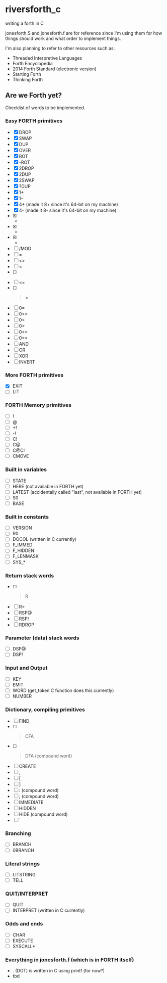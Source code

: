 # riversforth_c
writing a forth in C

jonesforth.S and jonesforth.f are for reference since I'm using them for how things should work and what order to implement things.

I'm also planning to refer to other resources such as:
- Threaded Interpretive Languages
- Forth Encyclopedia
- 2014 Forth Standard (electronic version)
- Starting Forth
- Thinking Forth

## Are we Forth yet?

Checklist of words to be implemented.

### Easy FORTH primitives

- [x] DROP
- [x] SWAP
- [x] DUP
- [x] OVER
- [x] ROT
- [x] -ROT
- [x] 2DROP
- [x] 2DUP
- [x] 2SWAP
- [x] ?DUP
- [x] 1+
- [x] 1-
- [x] 4+ (made it 8+ since it's 64-bit on my machine)
- [x] 4- (made it 8- since it's 64-bit on my machine)
- [x] +
- [x] -
- [x] *
- [ ] /MOD
- [ ] =
- [ ] <>
- [ ] <
- [ ] >
- [ ] <=
- [ ] >=
- [ ] 0=
- [ ] 0<>
- [ ] 0<
- [ ] 0>
- [ ] 0<=
- [ ] 0>=
- [ ] AND
- [ ] OR
- [ ] XOR
- [ ] INVERT

### More FORTH primitives

- [x] EXIT
- [ ] LIT

### FORTH Memory primitives

- [ ] !
- [ ] @
- [ ] +!
- [ ] -!
- [ ] C!
- [ ] C@
- [ ] C@C!
- [ ] CMOVE

### Built in variables
- [ ] STATE
- [ ] HERE (not available in FORTH yet)
- [ ] LATEST (accidentally called "last", not available in FORTH yet)
- [ ] S0
- [ ] BASE

### Built in constants

- [ ] VERSION
- [ ] R0
- [ ] DOCOL (written in C currently)
- [ ] F_IMMED
- [ ] F_HIDDEN
- [ ] F_LENMASK
- [ ] SYS_*

### Return stack words

- [ ] >R
- [ ] R>
- [ ] RSP@
- [ ] RSP!
- [ ] RDROP

### Parameter (data) stack words

- [ ] DSP@
- [ ] DSP!

### Input and Output

- [ ] KEY
- [ ] EMIT
- [ ] WORD (get_token C function does this currently)
- [ ] NUMBER

### Dictionary, compiling primitives

- [ ] FIND
- [ ] >CFA
- [ ] >DFA (compound word)
- [ ] CREATE
- [ ] ,
- [ ] [
- [ ] ]
- [ ] : (compound word)
- [ ] ; (compound word)
- [ ] IMMEDIATE
- [ ] HIDDEN
- [ ] HIDE (compound word)
- [ ] `

### Branching

- [ ] BRANCH
- [ ] 0BRANCH

### Literal strings

- [ ] LITSTRING
- [ ] TELL

### QUIT/INTERPRET

- [ ] QUIT
- [ ] INTERPRET (written in C currently)

### Odds and ends

- [ ] CHAR
- [ ] EXECUTE
- [ ] SYSCALL*

### Everything in jonesforth.f (which is in FORTH itself)

- . (DOT) is written in C using printf (for now?)
- tbd
